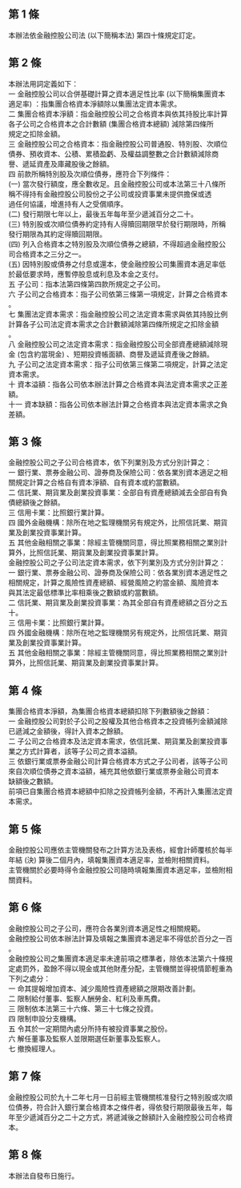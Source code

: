 第 1 條
-------
本辦法依金融控股公司法 (以下簡稱本法) 第四十條規定訂定。

第 2 條
-------
本辦法用詞定義如下：  
一  金融控股公司以合併基礎計算之資本適足性比率 (以下簡稱集團資本  
    適足率) ：指集團合格資本淨額除以集團法定資本需求。  
二  集團合格資本淨額：指金融控股公司之合格資本與依其持股比率計算  
    各子公司之合格資本之合計數額 (集團合格資本總額) 減除第四條所  
    規定之扣除金額。  
三  金融控股公司之合格資本：指金融控股公司普通股、特別股、次順位  
    債券、預收資本、公積、累積盈虧、及權益調整數之合計數額減除商  
    譽、遞延資產及庫藏股後之餘額。  
四  前款所稱特別股及次順位債券，應符合下列條件：  
 (一) 當次發行額度，應全數收足。且金融控股公司或本法第三十八條所  
      稱不得持有金融控股公司股份之子公司或投資事業未提供擔保或透  
      過任何協議，增進持有人之受償順序。  
 (二) 發行期限七年以上，最後五年每年至少遞減百分之二十。  
 (三) 特別股或次順位債券約定持有人得贖回期限早於發行期限時，所稱  
      發行期限為其約定得贖回期限。  
 (四) 列入合格資本之特別股及次順位債券之總額，不得超過金融控股公  
      司合格資本之三分之一。  
 (五) 因特別股或債券之付息或還本，使金融控股公司集團資本適足率低  
      於最低要求時，應暫停股息或利息及本金之支付。  
五  子公司：指本法第四條第四款所規定之子公司。  
六  子公司之合格資本：指子公司依第三條第一項規定，計算之合格資本  
    。  
七  集團法定資本需求：指金融控股公司之法定資本需求與依其持股比例  
    計算各子公司法定資本需求之合計數額減除第四條所規定之扣除金額  
    。  
八  金融控股公司之法定資本需求：指金融控股公司全部資產總額減除現  
    金 (包含約當現金) 、短期投資帳面額、商譽及遞延資產後之餘額。  
九  子公司之法定資本需求：指子公司依第三條第二項規定，計算之法定  
    資本需求。  
十  資本溢額：指各公司依本辦法計算之合格資本與法定資本需求之正差  
    額。  
十一  資本缺額：指各公司依本辦法計算之合格資本與法定資本需求之負  
      差額。

第 3 條
-------
金融控股公司之子公司合格資本，依下列業別及方式分別計算之：  
一  銀行業、票券金融公司、證券商及保險公司：依各業別資本適足之相  
    關規定計算之合格自有資本淨額、自有資本或約當數額。  
二  信託業、期貨業及創業投資事業：全部自有資產總額減去全部自有負  
    債總額後之餘額。  
三  信用卡業：比照銀行業計算。  
四  國外金融機構：除所在地之監理機關另有規定外，比照信託業、期貨  
    業及創業投資事業計算。  
五  其他金融相關之事業：除經主管機關同意，得比照業務相關之業別計  
    算外，比照信託業、期貨業及創業投資事業計算。  
金融控股公司之子公司法定資本需求，依下列業別及方式分別計算之：  
一  銀行業、票券金融公司、證券商及保險公司：依各業別資本適足性之  
    相關規定，計算之風險性資產總額、經營風險之約當金額、風險資本  
    與其法定最低標準比率相乘後之數額或約當數額。  
二  信託業、期貨業及創業投資事業：為其全部自有資產總額之百分之五  
    十。  
三  信用卡業：比照銀行業計算。  
四  外國金融機構：除所在地之監理機關另有規定外，比照信託業、期貨  
    業及創業投資事業計算。  
五  其他金融相關之事業：除經主管機關同意，得比照業務相關之業別計  
    算外，比照信託業、期貨業及創業投資事業計算。

第 4 條
-------
集團合格資本淨額，為集團合格資本總額扣除下列數額後之餘額：  
一  金融控股公司對於子公司之股權及其他合格資本之投資帳列金額減除  
    已遞減之金額後，得計入資本之餘額。  
二  子公司之合格資本及法定資本需求，依信託業、期貨業及創業投資事  
    業之方式計算者，該等子公司之資本溢額。  
三  依銀行業或票券金融公司計算合格資本方式之子公司者，該等子公司  
    來自次順位債券之資本溢額，補充其他依銀行業或票券金融公司資本  
    缺額後之數額。  
前項已自集團合格資本總額中扣除之投資帳列金額，不再計入集團法定資  
本需求。

第 5 條
-------
金融控股公司應依主管機關發布之計算方法及表格，經會計師覆核於每半  
年結 (決) 算後二個月內，填報集團資本適足率，並檢附相關資料。  
主管機關於必要時得令金融控股公司隨時填報集團資本適足率，並檢附相  
關資料。

第 6 條
-------
金融控股公司之子公司，應符合各業別資本適足性之相關規範。  
金融控股公司依本辦法計算及填報之集團資本適足率不得低於百分之一百  
。  
金融控股公司之集團資本適足率未達前項之標準者，除依本法第六十條規  
定處罰外，盈餘不得以現金或其他財產分配，主管機關並得視情節輕重為  
下列之處分：  
一  命其提報增加資本、減少風險性資產總額之限期改善計劃。  
二  限制給付董事、監察人酬勞金、紅利及車馬費。  
三  限制依本法第三十六條、第三十七條之投資。  
四  限制申設分支機構。  
五  令其於一定期間內處分所持有被投資事業之股份。  
六  解任董事及監察人並限期選任新董事及監察人。  
七  撤換經理人。

第 7 條
-------
金融控股公司於九十二年七月一日前經主管機關核准發行之特別股或次順  
位債券，符合計入銀行業合格資本之條件者，得依發行期限最後五年，每  
年至少遞減百分之二十之方式，將遞減後之餘額計入金融控股公司合格資  
本。

第 8 條
-------
本辦法自發布日施行。


